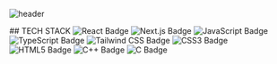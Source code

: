 ![header](https://capsule-render.vercel.app/api?type=Waving&height=200&color=gradient&text=YM)</header>

<body>
## TECH STACK

<!-- Frontend Development -->
<img alt="React Badge" src="https://img.shields.io/badge/React-%2361DAFB?style=flat-square&logo=react&logoColor=white">
<img alt="Next.js Badge" src="https://img.shields.io/badge/Next.js-%23000000?style=flat-square&logo=next.js&logoColor=white">
<img alt="JavaScript Badge" src="https://img.shields.io/badge/JavaScript-%23F7DF1E?style=flat-square&logo=javascript&logoColor=white">
<img alt="TypeScript Badge" src="https://img.shields.io/badge/TypeScript-%23007ACC?style=flat-square&logo=typescript&logoColor=white">

<!-- Styling -->
<img alt="Tailwind CSS Badge" src="https://img.shields.io/badge/Tailwind_CSS-%2338B2AC?style=flat-square&logo=tailwind-css&logoColor=white">
<img alt="CSS3 Badge" src="https://img.shields.io/badge/CSS3-%231572B6?style=flat-square&logo=css3&logoColor=white">
<img alt="HTML5 Badge" src="https://img.shields.io/badge/HTML5-%23E34F26?style=flat-square&logo=html5&logoColor=white">

<!-- Programming Languages -->
<img alt="C++ Badge" src="https://img.shields.io/badge/C%2B%2B-%2300599C?style=flat-square&logo=C%2B%2B&logoColor=white">
<img alt="C Badge" src="https://img.shields.io/badge/C-%2300599C?style=flat-square&logo=C&logoColor=white">

</body>
